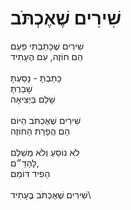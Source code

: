 # שִׁירִים שֶׁאֶכְתֹּב

שִׁירִים שֶׁכָּתַבְתִּי פַּעַם\
הֵם חוֹזֶה, עִם הֶעָתִיד\
\
כָּתַבְתָּ - נָסַעְתָּ\
שָׁבַרְתָּ \
שָׁלֵם בַּיְּצִיאָה\
\
שִׁירִים שֶׁאֶכְתֹּב הַיּוֹם\
הֵם הֲפָרַת הַחוֹזֶה\
\
לֹא נוֹסֵעַ וְלֹא מְשַׁלֵּם\
לָהָדַ״ם, \
הַפִיד דּוֹמֵם\
\
שִׁירִים שֶׁאֶכְתֹּב בֶּעָתִיד\